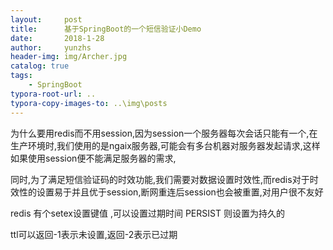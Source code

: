 ```yaml
---
layout:     post
title:      基于SpringBoot的一个短信验证小Demo
date:       2018-1-28
author:     yunzhs
header-img: img/Archer.jpg
catalog: true
tags:
    - SpringBoot
typora-root-url: ..
typora-copy-images-to: ..\img\posts
---
```


​                                                                                                                                                                                                                                                                                                                        为什么要用redis而不用session,因为session一个服务器每次会话只能有一个,在生产环境时,我们使用的是ngaix服务器,可能会有多台机器对服务器发起请求,这样如果使用session便不能满足服务器的需求,

同时,为了满足短信验证码的时效功能,我们需要对数据设置时效性,而redis对于时效性的设置易于并且优于session,断网重连后session也会被重置,对用户很不友好

redis 有个setex设置键值 ,可以设置过期时间 PERSIST 则设置为持久的 

ttl可以返回-1表示未设置,返回-2表示已过期

​                                                                                                                                                                                                                                                                    